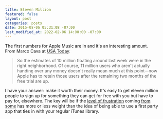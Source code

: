 ```yaml
---
title: Eleven Million
featured: false
layout: post
categories: posts
date: 2015-08-06 05:31:08 -07:00
last_modified_at: 2022-02-06 14:00:00 -07:00
---
```


The first numbers for Apple Music are in and it's an interesting amount. From Marco Cava at [USA Today](http://www.usatoday.com/story/tech/2015/08/05/apple-music-hooks-11-million-trial-members-app-store-has-record-july/31197721/):

> So the estimates of 10 million floating around last week were in the right neighborhood. Of course, 11 million users who aren't actually handing over any money doesn't really mean much at this point—now Apple has to retain those users after the remaining two months of the free trial are up.

I have your answer: make it worth their money. It's easy to get eleven million people to sign up for something they can get for free with you but have to pay for, elsewhere. The key will be if the [level of frustration](http://9to5mac.com/2015/07/02/apple-music-launch-issues/) coming [from some](https://www.reddit.com/r/apple/comments/3camwc/frustrations_of_a_spotify_user_switching_to_apple/) has more or less weight than the idea of being able to use a first party app that ties in with your regular iTunes library.


